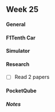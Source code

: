 ## Week 25

#### General

#### F1Tenth Car

#### Simulator

#### Research

- [ ] Read 2 papers
#### PocketQube

##### Notes